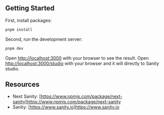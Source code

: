 ## Getting Started

First, install packages:

```bash
pnpm install
```

Second, run the development server:

```bash
pnpm dev
```

Open [http://localhost:3000](http://localhost:3000) with your browser to see the result.
Open [http://localhost:3000/studio](http://localhost:3000/studio) with your browser and it will directly to Sanity studio.

## Resources

- Next Sanity: [https://www.npmjs.com/package/next-sanity]https://www.npmjs.com/package/next-sanity
- Sanity: [https://www.sanity.io]https://www.sanity.io
